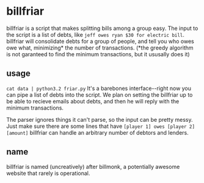 # billfriar
billfriar is a script that makes splitting bills among a group easy. The input to the script is a list of debts, like `jeff owes ryan $30 for electric bill`. billfriar will consolidate debts for a group of people, and tell you who owes owe what, minimizing* the number of transactions. (*the greedy algorithm is not garanteed to find the minimum transactions, but it ususally does it)

## usage
`cat data | python3.2 friar.py`
It's a barebones interface--right now you can pipe a list of debts into the script. We plan on setting the billfriar up to be able to recieve emails about debts, and then he will reply with the minimum transactions.

The parser ignores things it can't parse, so the input can be pretty messy. Just make sure there are some lines that have
`[player 1] owes [player 2] [amount]`
billfriar can handle an arbitrary number of debtors and lenders.

## name
billfriar is named (uncreatively) after billmonk, a potentially awesome website that rarely is operational.